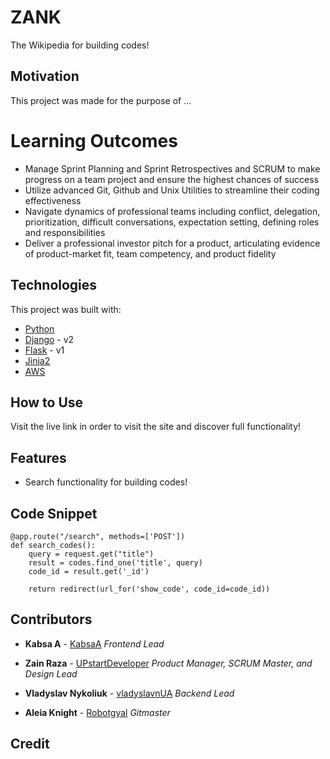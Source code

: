 # ZANK
The Wikipedia for building codes!

## Motivation
This project was made for the purpose of ...

# Learning Outcomes
* Manage Sprint Planning and Sprint Retrospectives and SCRUM to make progress on a team project and ensure the highest chances of success
* Utilize advanced Git, Github and Unix Utilities to streamline their coding effectiveness
* Navigate dynamics of professional teams including conflict, delegation, prioritization, difficult conversations, expectation setting, defining roles and responsibilities
* Deliver a professional investor pitch for a product, articulating evidence of product-market fit, team competency, and product fidelity


## Technologies
This project was built with:
* [Python](https://www.python.org/)
* [Django](https://www.djangoproject.com/) - v2
* [Flask](https://www.fullstackpython.com/flask.html) - v1
* [Jinja2](https://www.fullstackpython.com/jinja2.html)
* [AWS](https://aws.amazon.com/)


## How to Use
Visit the live link in order to visit the site and discover full functionality!


## Features
* Search functionality for building codes!


## Code Snippet
```
@app.route("/search", methods=['POST'])
def search_codes():
    query = request.get("title")
    result = codes.find_one('title', query)
    code_id = result.get('_id')

    return redirect(url_for('show_code', code_id=code_id))
```

## Contributors 
* **Kabsa A** - [KabsaA](https://github.com/KabsaA)
*Frontend Lead*

* **Zain Raza** - [UPstartDeveloper](https://github.com/UPstartDeveloper)
*Product Manager, SCRUM Master, and Design Lead*

* **Vladyslav Nykoliuk** - [vladyslavnUA](https://github.com/vladyslavnUA)
*Backend Lead*

* **Aleia Knight** - [Robotgyal](https://github.com/robotgyal)
*Gitmaster*


## Credit
